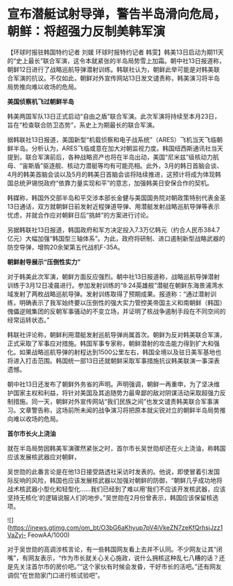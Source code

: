 # 宣布潜艇试射导弹，警告半岛滑向危局，朝鲜：将超强力反制美韩军演

【环球时报驻韩国特约记者 刘媛 环球时报特约记者
韩雯】韩美13日启动为期11天的“史上最长”联合军演，这令本就紧张的半岛局势雪上加霜。朝中社13日报道称，朝鲜12日进行了战略巡航导弹潜射训练。韩联社认为，朝鲜此举可能是对韩美联合军演的抗议。不仅如此，朝鲜对外宣传网站13日发文谴责称，韩美演习将半岛局势推向难以收场的危局。

**美国侦察机飞过朝鲜半岛**

韩美两国军队13日正式启动“自由之盾”联合军演。此次军演将持续至本月23日，旨在“检查联合防卫态势”，系史上为期最长的联合军演。

据韩联社13日报道，美国新型“机载侦察和电子战系统”（ARES）飞机当天飞临朝鲜半岛。分析认为，ARES飞临或意在加大对朝监视力度。韩国纽西斯通讯社当天提到，联合军演前后，各种战略资产也将在半岛出动，美国“尼米兹”级核动力航母、“宙斯盾”驱逐舰、核动力潜艇等均有可能亮相。此外，3月的韩日首脑会谈、4月的韩美首脑会谈以及5月的韩美日首脑会谈将陆续推进，这预计将成为体现韩国总统尹锡悦政府“依靠力量实现和平”的意志，加强韩美日安保合作的契机。

韩媒称，韩国外交部半岛和平交涉本部长金健与美国国务院对朝政策特别代表金圣13日通话，双方就朝鲜日前发射近程弹道导弹、用潜艇发射战略巡航导弹等表示忧虑，并就合作应对朝鲜日后“挑衅”的方案进行讨论。

另据韩联社13日报道，韩国政府和军方决定投入7.3万亿韩元（约合人民币384.7亿元）大幅加强“韩国型三轴体系”。为此，政府将研制、进口遏制新型战略武器的防空导弹，增购20余架第五代战机F-35A。

**朝鲜射导展示“压倒性实力”**

对于韩美此次军演，朝鲜方面反应强烈。朝中社13日报道称，战略巡航导弹潜射训练于3月12日凌晨进行。参加发射训练的“8·24英雄舰”潜艇在朝鲜东海景浦湾水域发射了两枚战略巡航导弹。发射训练取得了预期成果。报道称：“通过潜射训练，明确表示了我军始终要以压倒性的强大实力管控美帝国主义和南朝鲜（韩国）傀儡逆贼集团的反朝军事骚动的不变立场，并证明了核战争遏制手段在不同空间的经常运转状态。”

韩联社评论称，朝鲜利用潜艇发射巡航导弹尚属首次。朝鲜为反对韩美联合军演，正式采取了军事应对措施。韩国军事专家称，朝鲜潜射的攻击能力得到扩大和强化。如果战略巡航导弹的射程达到1500公里左右，韩国全境以及驻日美军基地也将进入打击范围。韩国统一部13日还就朝鲜采取军事措施抗议韩美联演一事深表遗憾。

朝中社13日还发布了朝鲜外务省的声明。声明强调，朝鲜一再重申，为了坚决维护国家主权和利益，将针对美国及其追随势力最卑鄙的敌对阴谋活动采取超强力反制措施。同一天，朝鲜对外宣传网站“我们民族之间”也发文谴责韩美联合军事演习。文章警告称，这场前所未闻的战争演习将把原本就尖锐对立的朝鲜半岛局势推向难以收场的危局。

**首尔市长火上浇油**

就在半岛局势因韩美军演骤然紧张之时，首尔市长吴世勋却还在火上浇油，称韩国应该发展核武器应对朝鲜，

吴世勋的此番言论是在他13日接受路透社采访时发表的。他说，即使冒着引发国际反响的风险，韩国也应该发展核武器以加强对朝鲜的防御，“朝鲜几乎成功地将战术核武器小型化和轻型化……我们已经到了难以用‘我们不应该开发核武器，应该坚持无核化’的逻辑说服人们的地步。”吴世勋在2月份曾表示，韩国应该保留核选项。

![](https://inews.gtimg.com/om_bt/O3bG6aKhyup7pV4iVkeZN7zeKfQrhsjJzz1VaZyj-
FeowAA/1000)

对于吴世勋的高调涉核言论，有一些韩国网友看上去并不认同。不少网友让其“闭嘴”，有网友表示，“作为市长就关心关心施政，说什么拥核这种乱七八糟的话？还是先关注首尔市的房价吧。”“这个家伙有时候会发昏，干好市长的活吧。”还有网友调侃“在世勋家门口进行核试验吧”。

